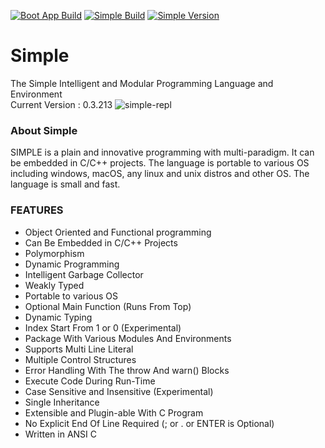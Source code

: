 [![Boot App Build](https://img.shields.io/badge/bootapp--build-passed-brightgreen.svg)](https://github.com/simple-lang/simple/tree/master/bootsrc/) [![Simple Build](https://img.shields.io/badge/build-passing-brightgreen.svg)](https://github.com/simple-lang/simple/) [![Simple Version](https://img.shields.io/badge/version-0.3.XXX-red.svg)](https://github.com/simple-lang/simple/releases/) 

# Simple

The Simple Intelligent and Modular Programming Language and Environment</br>
Current Version : 0.3.213
![simple-repl](https://i.imgur.com/qx5bbc3.png)

### About Simple
SIMPLE is a plain and innovative programming with multi-paradigm. It can be embedded in C/C++ projects. The language is portable to various OS including windows, macOS, any linux and unix distros and other OS. The language is small and fast.

### FEATURES
- Object Oriented and Functional programming
- Can Be Embedded in C/C++ Projects
- Polymorphism
- Dynamic Programming
- Intelligent Garbage Collector
- Weakly Typed
- Portable to various OS
- Optional Main Function (Runs From Top)
- Dynamic Typing
- Index Start From 1 or 0 (Experimental)
- Package With Various Modules And Environments
- Supports Multi Line Literal
- Multiple Control Structures
- Error Handling With The throw And warn() Blocks
- Execute Code During Run-Time
- Case Sensitive and Insensitive (Experimental)
- Single Inheritance
- Extensible and Plugin-able With C Program
- No Explicit End Of Line Required (; or . or ENTER is Optional)
- Written in ANSI C

